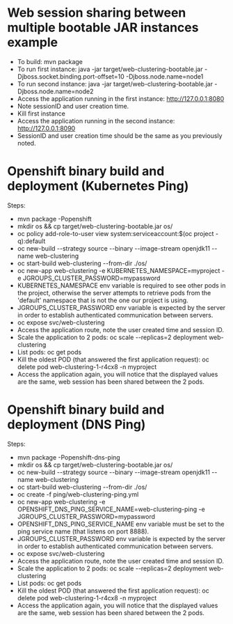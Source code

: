 # Web session sharing between multiple bootable JAR instances example

* To build: mvn package
* To run first instance: java -jar target/web-clustering-bootable.jar -Djboss.socket.binding.port-offset=10 -Djboss.node.name=node1
* To run second instance: java -jar target/web-clustering-bootable.jar -Djboss.node.name=node2
* Access the application running in the first instance: http://127.0.0.1:8080
* Note sessionID and user creation time.
* Kill first instance
* Access the application running in the second instance: http://127.0.0.1:8090
* SessionID and user creation time should be the same as you previously noted.

Openshift binary build and deployment (Kubernetes Ping)
=======================================================

Steps:
* mvn package -Popenshift
* mkdir os && cp target/web-clustering-bootable.jar os/
* oc policy add-role-to-user view system:serviceaccount:$(oc project -q):default
* oc new-build --strategy source --binary --image-stream openjdk11 --name web-clustering
* oc start-build web-clustering --from-dir ./os/
* oc new-app web-clustering -e KUBERNETES_NAMESPACE=myproject -e JGROUPS_CLUSTER_PASSWORD=mypassword
 * KUBERNETES_NAMESPACE env variable is required to see other pods in the project, otherwise the server attempts to retrieve pods from the 'default' namespace that is not the one our project is using.
 * JGROUPS_CLUSTER_PASSWORD env variable is expected by the server in order to establish authenticated communication between servers. 
* oc expose svc/web-clustering
* Access the application route, note the user created time and session ID.
* Scale the application to 2 pods: oc scale --replicas=2 deployment web-clustering
* List pods: oc get pods
* Kill the oldest POD (that answered the first application request): oc delete pod web-clustering-1-r4cx8 -n myproject
* Access the application again, you will notice that the displayed values are the same, web session has been shared between the 2 pods.

Openshift binary build and deployment (DNS Ping)
================================================
Steps:
* mvn package -Popenshift-dns-ping
* mkdir os && cp target/web-clustering-bootable.jar os/
* oc new-build --strategy source --binary --image-stream openjdk11 --name web-clustering
* oc start-build web-clustering --from-dir ./os/
* oc create -f ping/web-clustering-ping.yml
* oc new-app web-clustering -e OPENSHIFT_DNS_PING_SERVICE_NAME=web-clustering-ping -e JGROUPS_CLUSTER_PASSWORD=mypassword
 * OPENSHIFT_DNS_PING_SERVICE_NAME env variable must be set to the ping service name (that listens on port 8888).
 * JGROUPS_CLUSTER_PASSWORD env variable is expected by the server in order to establish authenticated communication between servers. 
* oc expose svc/web-clustering
* Access the application route, note the user created time and session ID.
* Scale the application to 2 pods: oc scale --replicas=2 deployment web-clustering
* List pods: oc get pods
* Kill the oldest POD (that answered the first application request): oc delete pod web-clustering-1-r4cx8 -n myproject
* Access the application again, you will notice that the displayed values are the same, web session has been shared between the 2 pods.